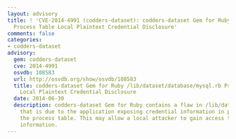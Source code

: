 ```yaml
---
layout: advisory
title: ! 'CVE-2014-4991 (codders-dataset): codders-dataset Gem for Ruby /lib/dataset/database/mysql.rb
  Process Table Local Plaintext Credential Disclosure'
comments: false
categories:
- codders-dataset
advisory:
  gem: codders-dataset
  cve: 2014-4991
  osvdb: 108583
  url: http://osvdb.org/show/osvdb/108583
  title: codders-dataset Gem for Ruby /lib/dataset/database/mysql.rb Process Table
    Local Plaintext Credential Disclosure
  date: 2014-06-30
  description: codders-dataset Gem for Ruby contains a flaw in /lib/dataset/database/mysql.rb
    that is due to the application exposing credential information in plaintext in
    the process table. This may allow a local attacker to gain access to credential
    information.
---
```


